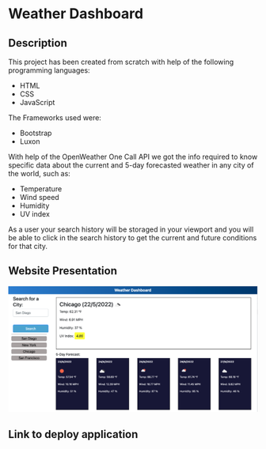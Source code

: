# Weather Dashboard

## Description

This project has been created from scratch with help of the following programming languages:

* HTML
* CSS
* JavaScript
  
The Frameworks used were:

* Bootstrap
* Luxon

With help of the OpenWeather One Call API we got the info required to know specific data about the current and 5-day forecasted weather in any city of the world, such as:

* Temperature
* Wind speed
* Humidity
* UV index

As a user your search history will be storaged in your viewport and you will be able to click in the search history to get the current and future conditions for that city.

## Website Presentation

![weather Dashboard](Asset/../Assets/Weather%20dashboard.png)

## Link to deploy application

